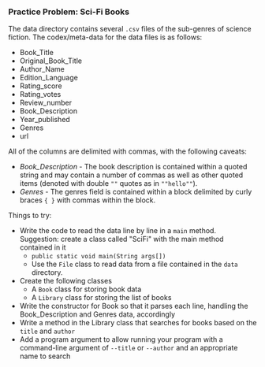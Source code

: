 ### Practice Problem: Sci-Fi Books
The data directory contains several ``.csv`` files of the sub-genres of science fiction. The codex/meta-data for the
data files is as follows:

* Book_Title
* Original_Book_Title 
* Author_Name
* Edition_Language
* Rating_score
* Rating_votes
* Review_number
* Book_Description
* Year_published
* Genres
* url

All of the columns are delimited with commas, with the following caveats:

* _Book_Description_ - The book description is contained within a quoted string and may contain a number of commas as well as other quoted items (denoted with double ``""`` quotes as in ``""hello""``).
* _Genres_ - The genres field is contained within a block delimited by curly braces ``{ }`` with commas within the block.

Things to try:
* Write the code to read the data line by line in a ``main`` method. Suggestion: create a class called "SciFi" with the main method contained in it
  * ``public static void main(String args[])``
  * Use the ``File`` class to read data from a file contained in the ``data`` directory.
* Create the following classes
  * A ``Book`` class for storing book data
  * A ``Library`` class for storing the list of books 
* Write the constructor for Book so that it parses each line, handling the Book_Description and Genres data, accordingly
* Write a method in the Library class that searches for books based on the ``title`` and ``author``
* Add a program argument to allow running your program with a command-line argument of ``--title`` or ``--author`` and an appropriate name to search

